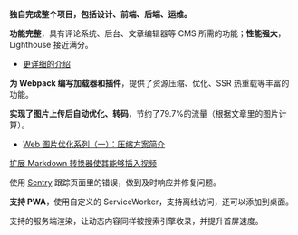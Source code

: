 **独自完成整个项目，包括设计、前端、后端、运维。**

**功能完整**，具有评论系统、后台、文章编辑器等 CMS 所需的功能；**性能强大**，Lighthouse 接近满分。
  - [更详细的介绍](https://blog.kaciras.com/article/20/kaciras-blog-v1-release-note)

**为 Webpack 编写加载器和插件**，提供了资源压缩、优化、SSR 热重载等丰富的功能。

**实现了图片上传后自动优化、转码**，节约了79.7%的流量（根据文章里的图片计算）。
  - [Web 图片优化系列（一）：压缩方案简介](https://blog.kaciras.com/article/19/Introduction-to-Web-Image-Formats)

[扩展 Markdown 转换器使其能够插入视频](https://blog.kaciras.com/article/18/add-video-support-to-markdown)

使用 [Sentry](https://sentry.io) 跟踪页面里的错误，做到及时响应并修复问题。

**支持 PWA**，使用自定义的 ServiceWorker，支持离线访问，还可以添加到桌面。

支持的服务端渲染，让动态内容同样被搜索引擎收录，并提升首屏速度。
